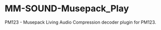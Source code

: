 MM-SOUND-Musepack_Play
======================

PM123 - Musepack Living Audio Compression decoder plugin for PM123.
